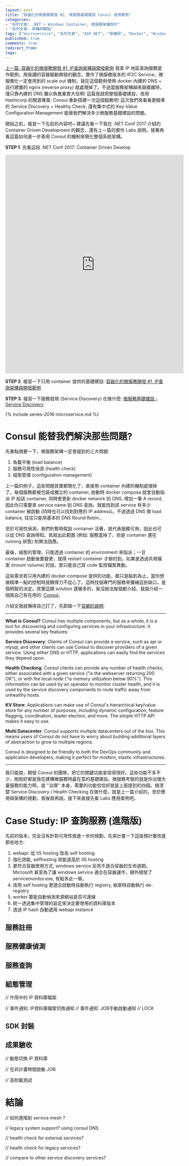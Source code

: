 ```yaml
---
layout: post
title: "容器化的微服務開發 #2, 微服務基礎建設 Consul 使用範例"
categories:
- "系列文章: .NET + Windows Container, 微服務架構設計"
- "系列文章: 架構師觀點"
tags: ["microservice", "系列文章", "ASP.NET", "架構師", "Docker", "Windows Container", "DevOps", "Service Discovery", "Consul"]
published: true
comments: true
redirect_from:
logo: 
---
```


[上一篇: 容器化的微服務開發 #1, IP查詢架構與開發範例](/2017/05/28/aspnet-msa-labs1/) 我拿 IP 地區查詢服務當作範例，用我講的容器驅動開發的觀念，實作了微服務版本的 IP2C Service。微服務化一定會用到的 scale out 機制，我在這個範例使用 docker 內建的 DNS + 自行建置的 nginx (reverse proxy) 就處理掉了。不過當服務架構越來越複雜時，僅只靠內建的 DNS 難以負擔重責大任啊! 這篇我就把整個基礎建設，改用 Hashicorp 的開源專案: Consul 重新搭建一次這個服務吧! 這次我們來看看更精準的 Service Discovery + Healthy Check, 還有集中式的 Key-Value Configuration Management 能替我們解決多少微服務基礎建設的問題。

<!--more-->

開始之前，複習一下先前的內容吧~ 建議先看一下我在 .NET Conf 2017 介紹的 Container Driven Development 的觀念，還有上一篇的實作 Labs 說明。接著再看這篇如何進一步善用 Consul 的機制來簡化整個系統架構。

**STEP 1**. 先看這段 .NET Conf 2017: Container Driven Develop  
<iframe src="https://www.facebook.com/plugins/video.php?href=https%3A%2F%2Fwww.facebook.com%2Fandrew.blog.0928%2Fvideos%2F509145696127380%2F&show_text=1&width=560" width="560" height="685" style="border:none;overflow:hidden" scrolling="no" frameborder="0" allowTransparency="true" allowFullScreen="true"></iframe>  
  

**STEP 2**. 複習一下只用 container 提供的基礎建設: [容器化的微服務開發 #1, IP查詢架構與開發範例](/2017/05/28/aspnet-msa-labs1/)


**STEP 3**. 複習一下服務發現 (Service Discovery) 在做什麼: [微服務基礎建設 - Service Discovery](/2017/12/31/microservice9-servicediscovery/)


{% include series-2016-microservice.md %}


# Consul 能替我們解決那些問題?

先重點摘要一下，微服務架構一定會碰到的三大問題:

1. 負載平衡 (load balance)
1. 服務可用性偵測 (health check)
1. 組態管理 (configuration management)

上一篇的例子，這些問題其實都簡化了，直接用 container 內建的機制處理掉了。每個服務都被包裝成獨立的 container, 啟動時 docker compose 就會自動指派 IP 給該 container, 同時會更新 docker network 的 DNS, 增加一筆 A record, 因此你只需要拿 service name 到 DNS 查詢，就能找到該 service 有多少 container 被啟動 (同時也可以找到對應的 IP address)。不過透過 DNS 做 load balance, 往往只能用基本的 DNS Round Robin...

至於可用性偵測，我們則暫時假設 container 活著，就代表服務可用，因此也可以從 DNS 查詢得知。若超出此範圍 (例如: 服務當掉了，但是 container 還在 running 狀態) 則無法因應。

最後，組態的管理，只能透過 container 的 environment 來指派；一旦 container 啟動後要變更，就得 restart container 才辦的到。如果是透過共用檔案 (mount volume) 的話，那只能自己寫 code 監控檔案異動。

這些需求若只用內建的 docker-compose 提供的功能，都只是點到為止，當你想做精準一點的控制時就顯得力不從心了。這時找個專門的服務來彌補這些缺口，是個明智的決定。其實這類 solution 還蠻多的，我沒辦法每個都介紹，我就介紹一個我自己有在用的: [Consul](https://www.consul.io/)。


介紹文我就懶得自己打了，先節錄一下[官網的說明](https://www.consul.io/intro/index.html#what-is-consul-):

----

**What is Consul?**
Consul has multiple components, but as a whole, it is a tool for discovering and configuring services in your infrastructure. It provides several key features:

**Service Discovery**: Clients of Consul can provide a service, such as api or mysql, and other clients can use Consul to discover providers of a given service. Using either DNS or HTTP, applications can easily find the services they depend upon.

**Health Checking**: Consul clients can provide any number of health checks, either associated with a given service ("is the webserver returning 200 OK"), or with the local node ("is memory utilization below 90%"). This information can be used by an operator to monitor cluster health, and it is used by the service discovery components to route traffic away from unhealthy hosts.

**KV Store**: Applications can make use of Consul's hierarchical key/value store for any number of purposes, including dynamic configuration, feature flagging, coordination, leader election, and more. The simple HTTP API makes it easy to use.

**Multi Datacenter**: Consul supports multiple datacenters out of the box. This means users of Consul do not have to worry about building additional layers of abstraction to grow to multiple regions.

Consul is designed to be friendly to both the DevOps community and application developers, making it perfect for modern, elastic infrastructures.

----

我只能說，開發 Consul 的團隊，把它的關鍵功能拿捏得很好。這些功能不多不少，剛剛好都是我在建構微服務時最在意的基礎建設。微服務考驗的就是你治理大量服務的能力啊，就 "治理" 本身，需要的功能恰恰好就是上面提到的四個。搞清楚 Service Discovery / Health Checking 在做什麼，就是上一篇介紹的。至於應用與架構的規劃，我後面再說。接下來直接先看 Labs 應用案例吧。


# Case Study: IP 查詢服務 (進階版)

先前的版本，完全沒有針對可用性做進一步的規劃。先來計畫一下這版預計要改進那些地方:

1. webapi: 從 IIS hosting 改為 self hosting.
  1. 強化效能, selfhosting 效能遠高於 IIS hosting
  1. 更符合容器使用方式, windows service 反而不適合容器的生命週期。Microsoft 甚至為了讓 windows service 適合在容器運作，額外開發了 servicemonitor.exe, 有點多此一舉。
  1. 改用 self hosting 更適合啟動時自動執行 registry, 結束時自動執行 de-registry
1. worker 要能自動偵測來源網站是否可連線
1. 統一透過集中管理的設定來決定要使用的資料庫版本
1. 透過 IP hash 自動選用 webapi instance





## 服務註冊

## 服務健康偵測

## 服務查詢

## 組態管理

// 作用中的 IP 資料庫檔案

// 事件通知: IP資料庫檔案切換通知
// 事件通知: JOB手動啟動通知
// LOCK

## SDK 封裝

## 成果驗收

// 動態切換 IP 資料庫

// 在非計畫時間啟動 JOB

// 高附載測試



# 結論

// 如何進階到 service mesh ?

// legacy system support? using consul DNS

// health check for external services?

// health check for legacy services?

// compare to other service discovery services?


